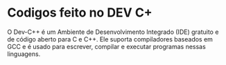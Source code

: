 # Codigos feito no DEV C+
O Dev-C++ é um Ambiente de Desenvolvimento Integrado (IDE) gratuito e de código aberto para C e C++. Ele suporta compiladores baseados em GCC e é usado para escrever, compilar e executar programas nessas linguagens. 
